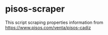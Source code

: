 # pisos-scraper
This script scraping properties information from https://www.pisos.com/venta/pisos-cadiz
